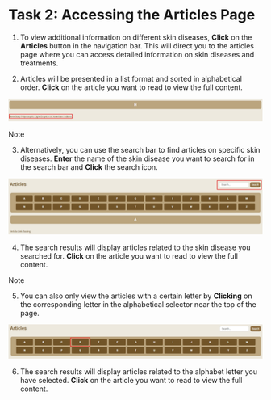 # Task 2: Accessing the Articles Page

1. To view additional information on different skin diseases, **Click** on the **Articles** button in the navigation bar. This will direct you to the articles page where you can access detailed information on skin diseases and treatments.

2. Articles will be presented in a list format and sorted in alphabetical order. **Click** on the article you want to read to view the full content.

![Local Image](./assets/article1.jpg "Article")

> [!NOTE]

3. Alternatively, you can use the search bar to find articles on specific skin diseases. **Enter** the name of the skin disease you want to search for in the search bar and **Click** the search icon.

![Local Image](./assets/article2.jpg "Search Function")

4. The search results will display articles related to the skin disease you searched for. **Click** on the article you want to read to view the full content.

> [!NOTE]

5. You can also only view the articles with a certain letter by **Clicking** on the corresponding letter in the alphabetical selector near the top of the page.

![Local Image](./assets/article3.jpg "Alphabet Selector")

6. The search results will display articles related to the alphabet letter you have selected. **Click** on the article you want to read to view the full content.
